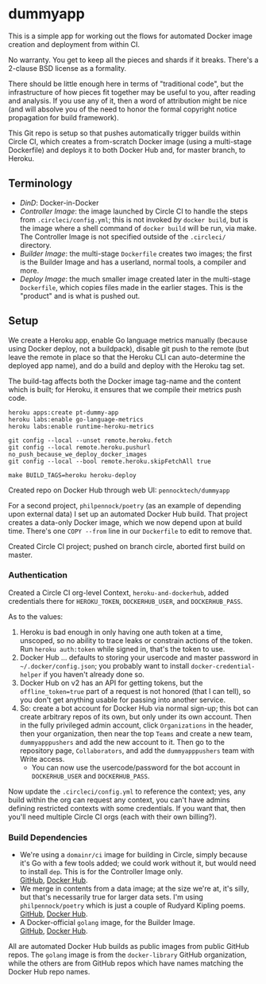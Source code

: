 dummyapp
========

This is a simple app for working out the flows for automated Docker image
creation and deployment from within CI.

No warranty.  You get to keep all the pieces and shards if it breaks.
There's a 2-clause BSD license as a formality.

There should be little enough here in terms of "traditional code", but the
infrastructure of how pieces fit together may be useful to you, after reading
and analysis.  If you use any of it, then a word of attribution might be nice
(and will absolve you of the need to honor the formal copyright notice
propagation for build framework).

This Git repo is setup so that pushes automatically trigger builds within
Circle CI, which creates a from-scratch Docker image (using a multi-stage
Dockerfile) and deploys it to both Docker Hub and, for master branch,
to Heroku.

## Terminology

* *DinD*: Docker-in-Docker
* *Controller Image*: the image launched by Circle CI to handle the steps from
  `.circleci/config.yml`; this is not invoked _by_ `docker build`, but is the
  image where a shell command of `docker build` will be run, via make.
  The Controller Image is not specified outside of the `.circleci/` directory.
* *Builder Image*: the multi-stage `Dockerfile` creates two images; the first
  is the Builder Image and has a userland, normal tools, a compiler and more.
* *Deploy Image*: the much smaller image created later in the multi-stage
  `Dockerfile`, which copies files made in the earlier stages.  This is the
  "product" and is what is pushed out.

## Setup

We create a Heroku app, enable Go language metrics manually (because using
Docker deploy, not a buildpack), disable git push to the remote (but leave
the remote in place so that the Heroku CLI can auto-determine the deployed
app name), and do a build and deploy with the Heroku tag set.

The build-tag affects both the Docker image tag-name and the content which
is built; for Heroku, it ensures that we compile their metrics push code.

```
heroku apps:create pt-dummy-app
heroku labs:enable go-language-metrics
heroku labs:enable runtime-heroku-metrics

git config --local --unset remote.heroku.fetch
git config --local remote.heroku.pushurl no_push_because_we_deploy_docker_images
git config --local --bool remote.heroku.skipFetchAll true

make BUILD_TAGS=heroku heroku-deploy
```

Created repo on Docker Hub through web UI: `pennocktech/dummyapp`

For a second project, `philpennock/poetry` (as an example of depending upon
external data) I set up an automated Docker Hub build.  That project creates
a data-only Docker image, which we now depend upon at build time.  There's
one `COPY --from` line in our `Dockerfile` to edit to remove that.

Created Circle CI project; pushed on branch circle, aborted first build on
master.


### Authentication

Created a Circle CI org-level Context, `heroku-and-dockerhub`, added
credentials there for `HEROKU_TOKEN`, `DOCKERHUB_USER`, and
`DOCKERHUB_PASS`.

As to the values:

1. Heroku is bad enough in only having one auth token at a time, unscoped, so
   no ability to trace leaks or constrain actions of the token.
   Run `heroku auth:token` while signed in, that's the token to use.
2. Docker Hub ... defaults to storing your usercode and master password in
   `~/.docker/config.json`; you probably want to install
   `docker-credential-helper` if you haven't already done so.
3. Docker Hub on v2 has an API for getting tokens, but the `offline_token=true`
   part of a request is not honored (that I can tell), so you don't get
   anything usable for passing into another service.
4. So: create a bot account for Docker Hub via normal sign-up; this bot can
   create arbitrary repos of its own, but only under its own account.
   Then in the fully privileged admin account, click `Organizations` in the
   header, then your organization, then near the top `Teams` and create a new
   team, `dummyapppushers` and add the new account to it.
   Then go to the repository page, `Collaborators`, and add the
   `dummyapppushers` team with Write access.
   + You can now use the usercode/password for the bot account in
     `DOCKERHUB_USER` and `DOCKERHUB_PASS`.

Now update the `.circleci/config.yml` to reference the context; yes, any build
within the org can request any context, you can't have admins defining
restricted contexts with some credentials.  If you want that, then you'll need
multiple Circle CI orgs (each with their own billing?).

### Build Dependencies

* We're using a `domainr/ci` image for building in Circle, simply because it's
  Go with a few tools added; we could work without it, but would need to
  install `dep`.  This is for the Controller Image only.  
  <a href="https://github.com/domainr/ci">GitHub</a>,
  <a href="https://hub.docker.com/r/domainr/ci/">Docker Hub</a>.
* We merge in contents from a data image; at the size we're at, it's silly,
  but that's necessarily true for larger data sets.  I'm using
  `philpennock/poetry` which is just a couple of Rudyard Kipling poems.  
  <a href="https://github.com/philpennock/poetry">GitHub</a>,
  <a href="https://hub.docker.com/r/philpennock/poetry/">Docker Hub</a>.
* A Docker-official `golang` image, for the Builder Image.  
  <a href="https://github.com/docker-library/golang/">GitHub</a>,
  <a href="https://hub.docker.com/_/golang/">Docker Hub</a>.

All are automated Docker Hub builds as public images from public GitHub repos.
The `golang` image is from the `docker-library` GitHub organization, while the
others are from GitHub repos which have names matching the Docker Hub repo
names.
